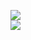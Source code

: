 [![](https://img.shields.io/badge/Made%20With-Github%20Spray-lightgrey.svg?style=for-the-badge&logo=github)](https://github.com/Annihil/github-spray#1421)  
[![](https://i.imgur.com/2DrTn0Z.gif)](https://github.com/Annihil/github-spray)
